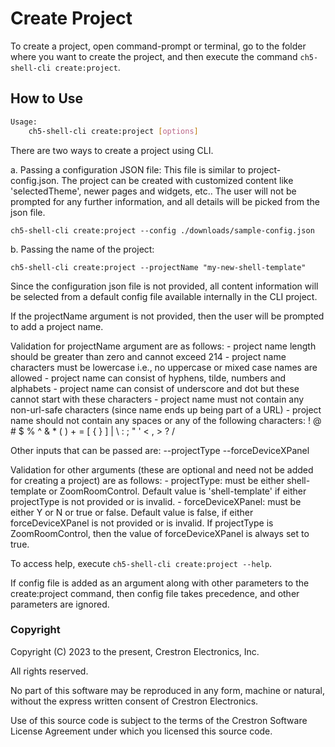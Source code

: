 # Create Project

To create a project, open command-prompt or terminal,  go to the folder where you want to create the project, and then execute the command `ch5-shell-cli create:project`.

## How to Use

```bash
Usage:
    ch5-shell-cli create:project [options]

```

There are two ways to create a project using CLI. 

a. Passing a configuration JSON file: This file is similar to project-config.json. The project can be created with customized content like 'selectedTheme', newer pages and widgets, etc.. The user will not be prompted for any further information, and all details will be picked from the json file.

`ch5-shell-cli create:project --config ./downloads/sample-config.json`

b. Passing the name of the project:

`ch5-shell-cli create:project --projectName "my-new-shell-template"`

Since the configuration json file is not provided, all content information will be selected from a default config file available internally in the CLI project. 

If the projectName argument is not provided, then the user will be prompted to add a project name. 

Validation for projectName argument are as follows:
    - project name length should be greater than zero and cannot exceed 214
    - project name characters must be lowercase i.e., no uppercase or mixed case names are allowed
    - project name can consist of hyphens, tilde, numbers and alphabets
    - project name can consist of underscore and dot but these cannot start with these characters
    - project name must not contain any non-url-safe characters (since name ends up being part of a URL)
    - project name should not contain any spaces or any of the following characters: ! @ # $ % ^ & * ( ) + = [ { } ] | \ : ; " ' < , > ? /

Other inputs that can be passed are: 
    --projectType
    --forceDeviceXPanel

Validation for other arguments (these are optional and need not be added for creating a project) are as follows:
    - projectType: must be either shell-template or ZoomRoomControl. Default value is 'shell-template' if either projectType is not provided or is invalid.
    - forceDeviceXPanel: must be either Y or N or true or false. Default value is false, if either forceDeviceXPanel is not provided or is invalid. If projectType is ZoomRoomControl, then the value of forceDeviceXPanel is always set to true.

To access help, execute `ch5-shell-cli create:project --help`.

If config file is added as an argument along with other parameters to the create:project command, then config file takes precedence, and other parameters are ignored.

### Copyright

Copyright (C) 2023 to the present, Crestron Electronics, Inc.

All rights reserved.

No part of this software may be reproduced in any form, machine
or natural, without the express written consent of Crestron Electronics.

Use of this source code is subject to the terms of the Crestron Software License Agreement
under which you licensed this source code.